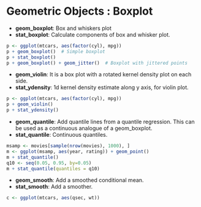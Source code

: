 Geometric Objects : Boxplot
=============

* **geom_boxplot**: Box and whiskers plot
* **stat_boxplot**: Calculate components of box and whisker plot.
```R
p <- ggplot(mtcars, aes(factor(cyl), mpg))
p + geom_boxplot()  # Simple boxplot
p + stat_boxplot()
p + geom_boxplot() + geom_jitter()  # Boxplot with jittered points
```

* **geom_violin**: It is a box plot with a rotated kernel density plot on each side.
* **stat_ydensity**: 1d kernel density estimate along y axis, for violin plot.
```R
p <- ggplot(mtcars, aes(factor(cyl), mpg))
p + geom_violin()
p + stat_ydensity()
```

* **geom_quantile**: Add quantile lines from a quantile regression. This can be used as a continuous analogue of a geom_boxplot.
* **stat_quantile**: Continuous quantiles.
```R
msamp <- movies[sample(nrow(movies), 1000), ]
m <- ggplot(msamp, aes(year, rating)) + geom_point()
m + stat_quantile()
q10 <- seq(0.05, 0.95, by=0.05)
m + stat_quantile(quantiles = q10)
```

* **geom_smooth**: Add a smoothed conditional mean.
* **stat_smooth**: Add a smoother.
```R
c <- ggplot(mtcars, aes(qsec, wt))
